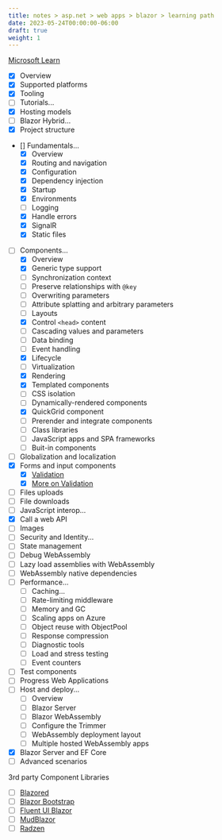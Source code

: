 ```yaml
---
title: notes > asp.net > web apps > blazor > learning path
date: 2023-05-24T00:00:00-06:00
draft: true
weight: 1
---
```


[Microsoft Learn](https://learn.microsoft.com/en-us/aspnet/core/blazor/?view=aspnetcore-7.0)
- [x] Overview
- [x] Supported platforms
- [x] Tooling
- [ ] Tutorials...
- [x] Hosting models
- [ ] Blazor Hybrid...
- [x] Project structure
- [] Fundamentals...
  - [x] Overview
  - [x] Routing and navigation
  - [x] Configuration
  - [x] Dependency injection
  - [x] Startup
  - [x] Environments
  - [ ] Logging
  - [x] Handle errors
  - [x] SignalR
  - [x] Static files
- [ ] Components...
  - [x] Overview
  - [x] Generic type support
  - [ ] Synchronization context
  - [ ] Preserve relationships with `@key`
  - [ ] Overwriting parameters
  - [ ] Attribute splatting and arbitrary parameters
  - [ ] Layouts
  - [x] Control `<head>` content
  - [ ] Cascading values and parameters
  - [ ] Data binding
  - [ ] Event handling
  - [x] Lifecycle
  - [ ] Virtualization
  - [x] Rendering
  - [x] Templated components
  - [ ] CSS isolation
  - [ ] Dynamically-rendered components
  - [x] QuickGrid component
  - [ ] Prerender and integrate components
  - [ ] Class libraries
  - [ ] JavaScript apps and SPA frameworks
  - [ ] Buit-in components
- [ ] Globalization and localization
- [x] Forms and input components
  - [x] [Validation](https://learn.microsoft.com/en-us/aspnet/core/blazor/forms-and-input-components?view=aspnetcore-7.0#basic-validation)
  - [x] [More on Validation](https://learn.microsoft.com/en-us/aspnet/core/blazor/forms-and-input-components?view=aspnetcore-7.0#validation-summary-and-validation-message-components)
- [ ] Files uploads
- [ ] File downloads
- [ ] JavaScript interop...
- [X] Call a web API
- [ ] Images
- [ ] Security and Identity...
- [ ] State management
- [ ] Debug WebAssembly
- [ ] Lazy load assemblies with WebAssembly
- [ ] WebAssembly native dependencies
- [ ] Performance...
  - [ ] Caching...
  - [ ] Rate-limiting middleware
  - [ ] Memory and GC
  - [ ] Scaling apps on Azure
  - [ ] Object reuse with ObjectPool
  - [ ] Response compression
  - [ ] Diagnostic tools
  - [ ] Load and stress testing
  - [ ] Event counters
- [ ] Test components
- [ ] Progress Web Applications
- [ ] Host and deploy...
  - [ ] Overview
  - [ ] Blazor Server
  - [ ] Blazor WebAssembly
  - [ ] Configure the Trimmer
  - [ ] WebAssembly deployment layout
  - [ ] Multiple hosted WebAssembly apps
- [x] Blazor Server and EF Core
- [ ] Advanced scenarios

3rd party Component Libraries
- [ ] [Blazored](https://blazored.github.io/)
- [ ] [Blazor Bootstrap](https://getblazorbootstrap.com/)
- [ ] [Fluent UI Blazor](https://github.com/microsoft/fluentui-blazor)
- [ ] [MudBlazor](https://www.mudblazor.com)
- [ ] [Radzen](https://www.radzen.com/blazor-components/)
